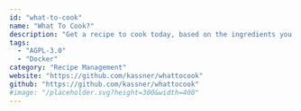 ```yaml
---
id: "what-to-cook"
name: "What To Cook?"
description: "Get a recipe to cook today, based on the ingredients you have at home."
tags:
  - "AGPL-3.0"
  - "Docker"
category: "Recipe Management"
website: "https://github.com/kassner/whattocook"
github: "https://github.com/kassner/whattocook"
#image: "/placeholder.svg?height=300&width=400"
---
```



